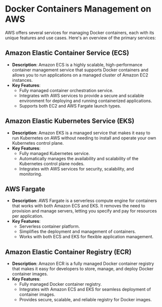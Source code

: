 # Docker Containers Management on AWS

AWS offers several services for managing Docker containers, each with its unique features and use cases. Here's an overview of the primary services:

## Amazon Elastic Container Service (ECS)

- **Description**: Amazon ECS is a highly scalable, high-performance container management service that supports Docker containers and allows you to run applications on a managed cluster of Amazon EC2 instances.
- **Key Features**:
    - Fully managed container orchestration service.
    - Integrates with AWS services to provide a secure and scalable environment for deploying and running containerized applications.
    - Supports both EC2 and AWS Fargate launch types.

## Amazon Elastic Kubernetes Service (EKS)

- **Description**: Amazon EKS is a managed service that makes it easy to run Kubernetes on AWS without needing to install and operate your own Kubernetes control plane.
- **Key Features**:
    - Fully managed Kubernetes service.
    - Automatically manages the availability and scalability of the Kubernetes control plane nodes.
    - Integrates with AWS services for security, scalability, and monitoring.

## AWS Fargate

- **Description**: AWS Fargate is a serverless compute engine for containers that works with both Amazon ECS and EKS. It removes the need to provision and manage servers, letting you specify and pay for resources per application.
- **Key Features**:
    - Serverless container platform.
    - Simplifies the deployment and management of containers.
    - Works with both ECS and EKS for flexible application management.

## Amazon Elastic Container Registry (ECR)

- **Description**: Amazon ECR is a fully managed Docker container registry that makes it easy for developers to store, manage, and deploy Docker container images.
- **Key Features**:
    - Fully managed Docker container registry.
    - Integrates with Amazon ECS and EKS for seamless deployment of container images.
    - Provides secure, scalable, and reliable registry for Docker images.